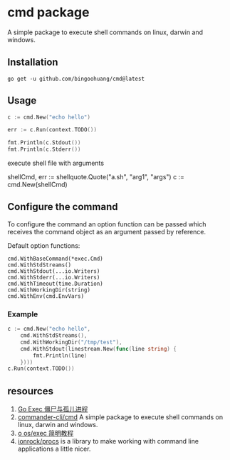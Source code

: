 # cmd package

A simple package to execute shell commands on linux, darwin and windows.

## Installation

`go get -u github.com/bingoohuang/cmd@latest`

## Usage

```go
c := cmd.New("echo hello")

err := c.Run(context.TODO())

fmt.Println(c.Stdout())
fmt.Println(c.Stderr())
```

execute shell file with arguments

shellCmd, err := shellquote.Quote("a.sh", "arg1", "args")
c := cmd.New(shellCmd)

## Configure the command

To configure the command an option function can be passed which receives the
command object as an argument passed by reference.

Default option functions:

```
cmd.WithBaseCommand(*exec.Cmd)
cmd.WithStdStreams()
cmd.WithStdout(...io.Writers)
cmd.WithStderr(...io.Writers)
cmd.WithTimeout(time.Duration)
cmd.WithWorkingDir(string)
cmd.WithEnv(cmd.EnvVars)
```

### Example

```go
c := cmd.New("echo hello", 
	cmd.WithStdStreams(), 
	cmd.WithWorkingDir("/tmp/test"),
	cmd.WithStdout(linestream.New(func(line string) {
	    fmt.Println(line)
    })))
c.Run(context.TODO())
```

## resources

1. [Go Exec 僵尸与孤儿进程](https://github.com/WilburXu/blog/blob/master/Golang/Go%20Exec%20%E5%83%B5%E5%B0%B8%E4%B8%8E%E5%AD%A4%E5%84%BF%E8%BF%9B%E7%A8%8B.md)
2. [commander-cli/cmd](https://github.com/commander-cli/cmd) A simple package to execute shell commands on linux, darwin and windows.
3. [o os/exec 简明教程](https://colobu.com/2020/12/27/go-with-os-exec/)
4. [ionrock/procs](https://github.com/ionrock/procs) is a library to make working with command line applications a little nicer.
